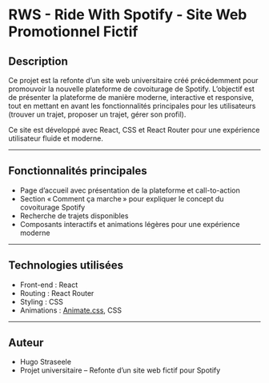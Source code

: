 # RWS - Ride With Spotify - Site Web Promotionnel Fictif

## Description
Ce projet est la refonte d’un site web universitaire créé précédemment pour promouvoir la nouvelle plateforme de covoiturage de Spotify.
L’objectif est de présenter la plateforme de manière moderne, interactive et responsive, tout en mettant en avant les fonctionnalités principales pour les utilisateurs (trouver un trajet, proposer un trajet, gérer son profil).

Ce site est développé avec React, CSS et React Router pour une expérience utilisateur fluide et moderne.

---

## Fonctionnalités principales

- Page d’accueil avec présentation de la plateforme et call-to-action
- Section « Comment ça marche » pour expliquer le concept du covoiturage Spotify
- Recherche de trajets disponibles
- Composants interactifs et animations légères pour une expérience moderne

--- 

## Technologies utilisées

- Front-end : React
- Routing : React Router
- Styling : CSS
- Animations : [Animate.css](https://animate.style/), CSS

---

## Auteur

- Hugo Straseele
- Projet universitaire – Refonte d’un site web fictif pour Spotify